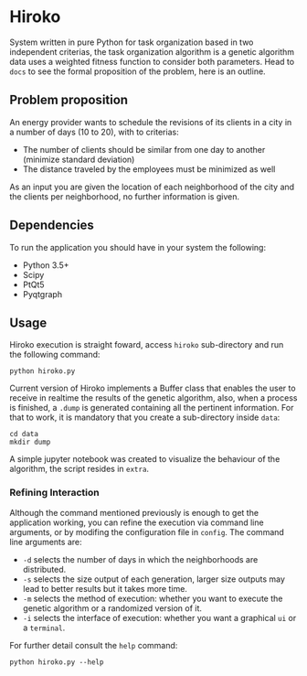 # Hiroko
System written in pure Python for task organization based in two independent criterias, the task organization algorithm is a genetic algorithm data uses a weighted fitness function to consider both parameters. Head to `docs` to see the formal proposition of the problem, here is an outline.

## Problem proposition
An energy provider wants to schedule the revisions of its clients in a city in a number of days (10 to 20), with to criterias:

* The number of clients should be similar from one day to another (minimize standard deviation)
* The distance traveled by the employees must be minimized as well

As an input you are given the location of each neighborhood of the city and the clients per neighborhood, no further information is given.

## Dependencies
To run the application you should have in your system the following:

* Python 3.5+
* Scipy
* PtQt5
* Pyqtgraph

## Usage
Hiroko execution is straight foward, access `hiroko` sub-directory and run the following command:

    python hiroko.py

Current version of Hiroko implements a Buffer class that enables the user to receive in realtime the results of the genetic algorithm, also, when a process is finished, a `.dump` is generated containing all the pertinent information. For that to work, it is mandatory that you create a sub-directory inside `data`:

    cd data
    mkdir dump

A simple jupyter notebook was created to visualize the behaviour of the algorithm, the script resides in `extra`.

### Refining Interaction
Although the command mentioned previously is enough to get the application working, you can refine the execution via command line arguments, or by modifing the configuration file in `config`. The command line arguments are:

* `-d` selects the number of days in which the neighborhoods are distributed.
* `-s` selects the size output of each generation, larger size outputs may lead to better results but it takes more time.
* `-m` selects the method of execution: whether you want to execute the genetic algorithm or a randomized version of it.
* `-i` selects the interface of execution: whether you want a graphical `ui` or a `terminal`.

For further detail consult the `help` command:

    python hiroko.py --help
